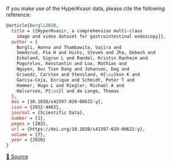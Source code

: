 If you make use of the HyperKvasir data, please cite the following reference:

``` bibtex
@article{Borgli2020,
  title = {{HyperKvasir, a comprehensive multi-class
    image and video dataset for gastrointestinal endoscopy}},
  author = {
    Borgli, Hanna and Thambawita, Vajira and
    Smedsrud, Pia H and Hicks, Steven and Jha, Debesh and
    Eskeland, Sigrun L and Randel, Kristin Ranheim and
    Pogorelov, Konstantin and Lux, Mathias and
    Nguyen, Duc Tien Dang and Johansen, Dag and
    Griwodz, Carsten and Stensland, H{\aa}kon K and
    Garcia-Ceja, Enrique and Schmidt, Peter T and
    Hammer, Hugo L and Riegler, Michael A and
    Halvorsen, P{\aa}l and de Lange, Thomas
  },
  doi = {10.1038/s41597-020-00622-y},
  issn = {2052-4463},
  journal = {Scientific Data},
  number = {1},
  pages = {283},
  url = {https://doi.org/10.1038/s41597-020-00622-y},
  volume = {7},
  year = {2020}
}
```

[🔗 Source](https://datasets.simula.no/hyper-kvasir/)